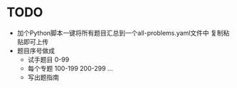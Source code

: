 # TODO

- 加个Python脚本一键将所有题目汇总到一个all-problems.yaml文件中 复制粘贴即可上传
- 题目序号做成
    - 试手题目 0-99
    - 每个专题 100-199 200-299 ...
    - 写出题指南
